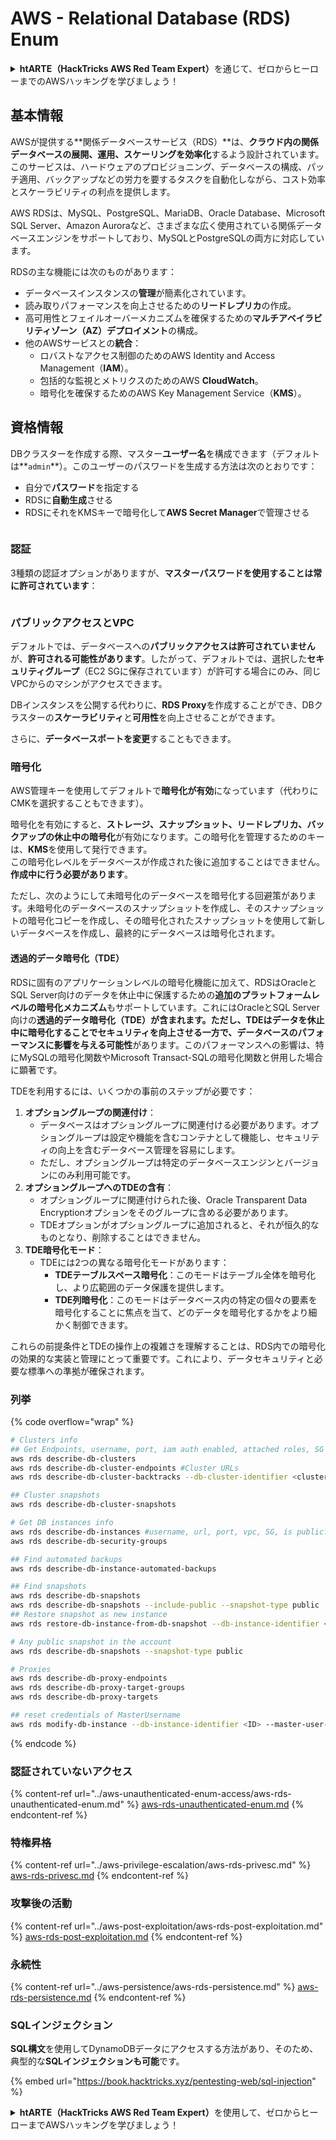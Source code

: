 # AWS - Relational Database (RDS) Enum

<details>

<summary><strong>htARTE（HackTricks AWS Red Team Expert）</strong>を通じて、ゼロからヒーローまでのAWSハッキングを学びましょう！</summary>

HackTricksをサポートする他の方法：

* **HackTricksで企業を宣伝**したい場合や**HackTricksをPDFでダウンロード**したい場合は、[**SUBSCRIPTION PLANS**](https://github.com/sponsors/carlospolop)をチェックしてください！
* [**公式PEASS＆HackTricksスワッグ**](https://peass.creator-spring.com)を入手する
* [**The PEASS Family**](https://opensea.io/collection/the-peass-family)を発見し、独占的な[**NFTs**](https://opensea.io/collection/the-peass-family)のコレクションを見つける
* 💬 [**Discordグループ**](https://discord.gg/hRep4RUj7f)や[**telegramグループ**](https://t.me/peass)に**参加**するか、**Twitter** 🐦 [**@hacktricks\_live**](https://twitter.com/hacktricks\_live)で**フォロー**する。
* **ハッキングトリックを共有するために** [**HackTricks**](https://github.com/carlospolop/hacktricks)と[**HackTricks Cloud**](https://github.com/carlospolop/hacktricks-cloud)のGitHubリポジトリにPRを提出する。

</details>

## 基本情報

AWSが提供する\*\*関係データベースサービス（RDS）\*\*は、**クラウド内の関係データベースの展開、運用、スケーリングを効率化**するよう設計されています。このサービスは、ハードウェアのプロビジョニング、データベースの構成、パッチ適用、バックアップなどの労力を要するタスクを自動化しながら、コスト効率とスケーラビリティの利点を提供します。

AWS RDSは、MySQL、PostgreSQL、MariaDB、Oracle Database、Microsoft SQL Server、Amazon Auroraなど、さまざまな広く使用されている関係データベースエンジンをサポートしており、MySQLとPostgreSQLの両方に対応しています。

RDSの主な機能には次のものがあります：

* データベースインスタンスの**管理**が簡素化されています。
* 読み取りパフォーマンスを向上させるための**リードレプリカ**の作成。
* 高可用性とフェイルオーバーメカニズムを確保するための**マルチアベイラビリティゾーン（AZ）デプロイメント**の構成。
* 他のAWSサービスとの**統合**：
  * ロバストなアクセス制御のためのAWS Identity and Access Management（**IAM**）。
  * 包括的な監視とメトリクスのためのAWS **CloudWatch**。
  * 暗号化を確保するためのAWS Key Management Service（**KMS**）。

## 資格情報

DBクラスターを作成する際、マスター**ユーザー名**を構成できます（デフォルトは\*\*`admin`\*\*）。このユーザーのパスワードを生成する方法は次のとおりです：

* 自分で**パスワード**を指定する
* RDSに**自動生成**させる
* RDSにそれをKMSキーで暗号化して**AWS Secret Manager**で管理させる

<figure><img src="../../../.gitbook/assets/image (18) (1).png" alt=""><figcaption></figcaption></figure>

### 認証

3種類の認証オプションがありますが、**マスターパスワードを使用することは常に許可されています**：

<figure><img src="../../../.gitbook/assets/image (19) (2).png" alt=""><figcaption></figcaption></figure>

### パブリックアクセスとVPC

デフォルトでは、データベースへの**パブリックアクセスは許可されていません**が、**許可される可能性があります**。したがって、デフォルトでは、選択した**セキュリティグループ**（EC2 SGに保存されています）が許可する場合にのみ、同じVPCからのマシンがアクセスできます。

DBインスタンスを公開する代わりに、**RDS Proxy**を作成することができ、DBクラスターの**スケーラビリティ**と**可用性**を向上させることができます。

さらに、**データベースポートを変更**することもできます。

### 暗号化

AWS管理キーを使用してデフォルトで**暗号化が有効**になっています（代わりにCMKを選択することもできます）。

暗号化を有効にすると、**ストレージ、スナップショット、リードレプリカ、バックアップの休止中の暗号化**が有効になります。この暗号化を管理するためのキーは、**KMS**を使用して発行できます。\
この暗号化レベルをデータベースが作成された後に追加することはできません。**作成中に行う必要があります**。

ただし、次のようにして未暗号化のデータベースを暗号化する回避策があります。未暗号化のデータベースのスナップショットを作成し、そのスナップショットの暗号化コピーを作成し、その暗号化されたスナップショットを使用して新しいデータベースを作成し、最終的にデータベースは暗号化されます。

#### 透過的データ暗号化（TDE）

RDSに固有のアプリケーションレベルの暗号化機能に加えて、RDSはOracleとSQL Server向けのデータを休止中に保護するための**追加のプラットフォームレベルの暗号化メカニズム**もサポートしています。これにはOracleとSQL Server向けの**透過的データ暗号化（TDE）が含まれます。ただし、TDEはデータを休止中に暗号化することでセキュリティを向上させる一方で、データベースのパフォーマンスに影響を与える可能性**があります。このパフォーマンスへの影響は、特にMySQLの暗号化関数やMicrosoft Transact-SQLの暗号化関数と併用した場合に顕著です。

TDEを利用するには、いくつかの事前のステップが必要です：

1. **オプショングループの関連付け**：
   * データベースはオプショングループに関連付ける必要があります。オプショングループは設定や機能を含むコンテナとして機能し、セキュリティの向上を含むデータベース管理を容易にします。
   * ただし、オプショングループは特定のデータベースエンジンとバージョンにのみ利用可能です。
2. **オプショングループへのTDEの含有**：
   * オプショングループに関連付けられた後、Oracle Transparent Data Encryptionオプションをそのグループに含める必要があります。
   * TDEオプションがオプショングループに追加されると、それが恒久的なものとなり、削除することはできません。
3. **TDE暗号化モード**：
   * TDEには2つの異なる暗号化モードがあります：
     * **TDEテーブルスペース暗号化**：このモードはテーブル全体を暗号化し、より広範囲のデータ保護を提供します。
     * **TDE列暗号化**：このモードはデータベース内の特定の個々の要素を暗号化することに焦点を当て、どのデータを暗号化するかをより細かく制御できます。

これらの前提条件とTDEの操作上の複雑さを理解することは、RDS内での暗号化の効果的な実装と管理にとって重要です。これにより、データセキュリティと必要な標準への準拠が確保されます。

### 列挙

{% code overflow="wrap" %}
```bash
# Clusters info
## Get Endpoints, username, port, iam auth enabled, attached roles, SG
aws rds describe-db-clusters
aws rds describe-db-cluster-endpoints #Cluster URLs
aws rds describe-db-cluster-backtracks --db-cluster-identifier <cluster-name>

## Cluster snapshots
aws rds describe-db-cluster-snapshots

# Get DB instances info
aws rds describe-db-instances #username, url, port, vpc, SG, is public?
aws rds describe-db-security-groups

## Find automated backups
aws rds describe-db-instance-automated-backups

## Find snapshots
aws rds describe-db-snapshots
aws rds describe-db-snapshots --include-public --snapshot-type public
## Restore snapshot as new instance
aws rds restore-db-instance-from-db-snapshot --db-instance-identifier <ID> --db-snapshot-identifier <ID> --availability-zone us-west-2a

# Any public snapshot in the account
aws rds describe-db-snapshots --snapshot-type public

# Proxies
aws rds describe-db-proxy-endpoints
aws rds describe-db-proxy-target-groups
aws rds describe-db-proxy-targets

## reset credentials of MasterUsername
aws rds modify-db-instance --db-instance-identifier <ID> --master-user-password <NewPassword> --apply-immediately
```
{% endcode %}

### 認証されていないアクセス

{% content-ref url="../aws-unauthenticated-enum-access/aws-rds-unauthenticated-enum.md" %}
[aws-rds-unauthenticated-enum.md](../aws-unauthenticated-enum-access/aws-rds-unauthenticated-enum.md)
{% endcontent-ref %}

### 特権昇格

{% content-ref url="../aws-privilege-escalation/aws-rds-privesc.md" %}
[aws-rds-privesc.md](../aws-privilege-escalation/aws-rds-privesc.md)
{% endcontent-ref %}

### 攻撃後の活動

{% content-ref url="../aws-post-exploitation/aws-rds-post-exploitation.md" %}
[aws-rds-post-exploitation.md](../aws-post-exploitation/aws-rds-post-exploitation.md)
{% endcontent-ref %}

### 永続性

{% content-ref url="../aws-persistence/aws-rds-persistence.md" %}
[aws-rds-persistence.md](../aws-persistence/aws-rds-persistence.md)
{% endcontent-ref %}

### SQLインジェクション

**SQL構文**を使用してDynamoDBデータにアクセスする方法があり、そのため、典型的な**SQLインジェクションも可能**です。

{% embed url="https://book.hacktricks.xyz/pentesting-web/sql-injection" %}

<details>

<summary><strong>htARTE（HackTricks AWS Red Team Expert）</strong>を使用して、ゼロからヒーローまでAWSハッキングを学びましょう！</summary>

HackTricksをサポートする他の方法：

* **HackTricksで企業を宣伝したい**、または**HackTricksをPDFでダウンロードしたい**場合は、[**SUBSCRIPTION PLANS**](https://github.com/sponsors/carlospolop)をチェックしてください！
* [**公式PEASS＆HackTricksのグッズ**](https://peass.creator-spring.com)を入手する
* [**The PEASS Family**](https://opensea.io/collection/the-peass-family)を発見し、独占的な[**NFTs**](https://opensea.io/collection/the-peass-family)のコレクションを見つける
* 💬 [**Discordグループ**](https://discord.gg/hRep4RUj7f)または[**telegramグループ**](https://t.me/peass)に**参加**するか、**Twitter** 🐦 [**@hacktricks\_live**](https://twitter.com/hacktricks\_live)を**フォロー**する
* **HackTricks**と[**HackTricks Cloud**](https://github.com/carlospolop/hacktricks-cloud)のGitHubリポジトリにPRを提出して、あなたのハッキングトリックを共有する

</details>
